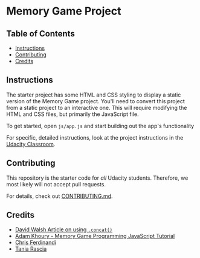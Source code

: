 # Memory Game Project

## Table of Contents

* [Instructions](#instructions)
* [Contributing](#contributing)
* [Credits](#contributing)

## Instructions

The starter project has some HTML and CSS styling to display a static version of the Memory Game project. You'll need to convert this project from a static project to an interactive one. This will require modifying the HTML and CSS files, but primarily the JavaScript file.

To get started, open `js/app.js` and start building out the app's functionality

For specific, detailed instructions, look at the project instructions in the [Udacity Classroom](https://classroom.udacity.com/me).

## Contributing

This repository is the starter code for _all_ Udacity students. Therefore, we most likely will not accept pull requests.

For details, check out [CONTRIBUTING.md](CONTRIBUTING.md).

## Credits

- [David Walsh Article on using `.concat()`](https://davidwalsh.name/combining-js-arrays)
- [Adam Khoury - Memory Game Programming JavaScript Tutorial](https://www.youtube.com/watch?v=c_ohDPWmsM0)
- [Chris Ferdinandi](https://gomakethings.com/how-i-structure-my-javascript-plugins/)
- [Tania Rascia]()
